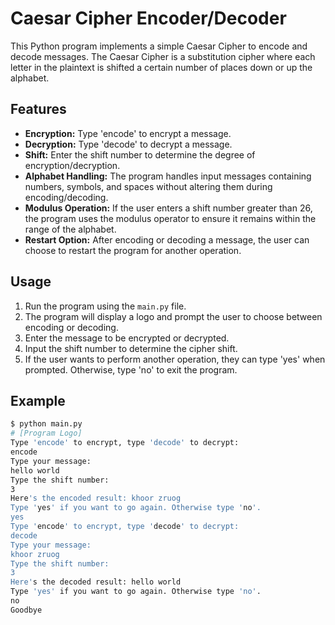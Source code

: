 # Caesar Cipher Encoder/Decoder

This Python program implements a simple Caesar Cipher to encode and decode messages. The Caesar Cipher is a substitution cipher where each letter in the plaintext is shifted a certain number of places down or up the alphabet.

## Features

- **Encryption:** Type 'encode' to encrypt a message.
- **Decryption:** Type 'decode' to decrypt a message.
- **Shift:** Enter the shift number to determine the degree of encryption/decryption.
- **Alphabet Handling:** The program handles input messages containing numbers, symbols, and spaces without altering them during encoding/decoding.
- **Modulus Operation:** If the user enters a shift number greater than 26, the program uses the modulus operator to ensure it remains within the range of the alphabet.
- **Restart Option:** After encoding or decoding a message, the user can choose to restart the program for another operation.

## Usage

1. Run the program using the `main.py` file.
2. The program will display a logo and prompt the user to choose between encoding or decoding.
3. Enter the message to be encrypted or decrypted.
4. Input the shift number to determine the cipher shift.
5. If the user wants to perform another operation, they can type 'yes' when prompted. Otherwise, type 'no' to exit the program.

## Example

```bash
$ python main.py
# [Program Logo]
Type 'encode' to encrypt, type 'decode' to decrypt:
encode
Type your message:
hello world
Type the shift number:
3
Here's the encoded result: khoor zruog
Type 'yes' if you want to go again. Otherwise type 'no'.
yes
Type 'encode' to encrypt, type 'decode' to decrypt:
decode
Type your message:
khoor zruog
Type the shift number:
3
Here's the decoded result: hello world
Type 'yes' if you want to go again. Otherwise type 'no'.
no
Goodbye
